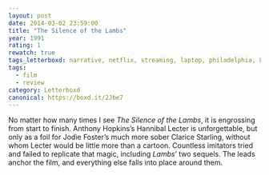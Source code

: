 ```yaml
---
layout: post 
date: 2014-03-02 23:59:00
title: "The Silence of the Lambs"
year: 1991
rating: 1
rewatch: true
tags_letterboxd: narrative, netflix, streaming, laptop, philadelphia, Leah
tags:
  - film
  - review
category: Letterboxd
canonical: https://boxd.it/2Jbe7
---
```


No matter how many times I see <cite>The Silence of the Lambs</cite>, it is engrossing from start to finish. Anthony Hopkins’s Hannibal Lecter is unforgettable, but only as a foil for Jodie Foster’s much more sober Clarice Starling, without whom Lecter would be little more than a cartoon. Countless imitators tried and failed to replicate that magic, including <cite>Lambs</cite>’ two sequels. The leads anchor the film, and everything else falls into place around them.